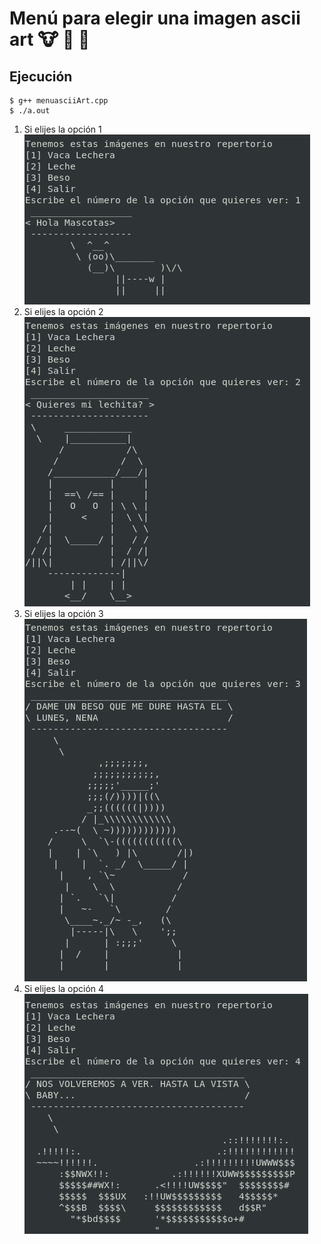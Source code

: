 # Menú para elegir una imagen ascii art  :cow: :cow2: :dog:
## Ejecución  
```
$ g++ menuasciiArt.cpp
$ ./a.out
```
1. Si elijes la opción 1  
![](img/1.png)
2. Si elijes la opción 2  
![](img/2.png)
3. Si elijes la opción 3  
![](img/3.png)
4. Si elijes la opción 4  
![](img/4.png)
